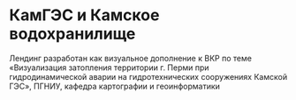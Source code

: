 # КамГЭС и Камское водохранилище

Лендинг разработан как визуальное дополнение к ВКР по теме «Визуализация затопления территории г. Перми при гидродинамической аварии на гидротехнических сооружениях Камской ГЭС», ПГНИУ, кафедра картографии и геоинформатики
